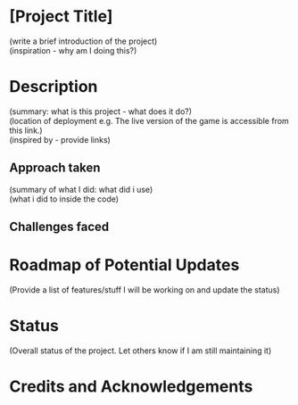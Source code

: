 # [Project Title]

(write a brief introduction of the project)</br>
(inspiration - why am I doing this?)

# Description

(summary: what is this project - what does it do?)</br>
(location of deployment e.g. The live version of the game is accessible from this link.)</br>
(inspired by - provide links)

## Approach taken

(summary of what I did: what did i use)</br>(what i did to inside the code)

## Challenges faced

# Roadmap of Potential Updates

(Provide a list of features/stuff I will be working on and update the status)

# Status

(Overall status of the project. Let others know if I am still maintaining it)

# Credits and Acknowledgements
